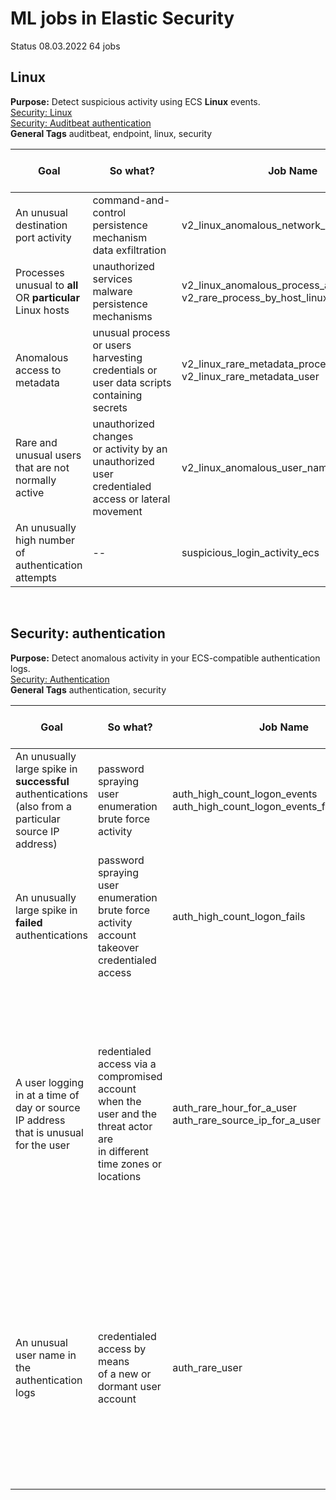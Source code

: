 # ML jobs in Elastic Security
Status 08.03.2022 64 jobs 
## Linux
**Purpose:** Detect suspicious activity using ECS **Linux** events. </br>
[Security: Linux](https://www.elastic.co/guide/en/security/8.0/prebuilt-ml-jobs.html#security-linux-jobs)</br>
[Security: Auditbeat authentication](https://www.elastic.co/guide/en/security/8.0/prebuilt-ml-jobs.html#security-auditbeat-authentication-jobs)
</br>**General Tags** auditbeat, endpoint, linux, security
 
 
| Goal                  | So what?              | Job Name      | Specific Tags, Comments   |
| -----------           | -----------           |-----------    |-----------                |
| An unusual destination port activity | command-and-control </br>persistence mechanism </br> data exfiltration | v2_linux_anomalous_network_port_activity_ecs| network |
| Processes unusual to **all** OR  **particular**  Linux hosts | unauthorized services </br> malware </br> persistence mechanisms | v2_linux_anomalous_process_all_hosts_ecs </br>v2_rare_process_by_host_linux_ecs | process |
| Anomalous access to metadata | unusual process or users </br> harvesting credentials or</br> user data scripts containing secrets  | v2_linux_rare_metadata_process</br>v2_linux_rare_metadata_user| process|
| Rare and unusual users that are not normally active | unauthorized changes </br> or activity by an unauthorized user </br> credentialed access or lateral movement&nbsp;&nbsp;&nbsp;&nbsp;&nbsp;&nbsp;&nbsp;&nbsp;&nbsp;&nbsp;&nbsp;| v2_linux_anomalous_user_name_ecs | process| 
 |  An unusually high number of authentication attempts | -- | suspicious_login_activity_ecs| authentication |
 
</br>

## Security:  authentication
**Purpose:** Detect anomalous activity in your ECS-compatible authentication logs.</br>
[Security: Authentication](https://www.elastic.co/guide/en/security/8.0/prebuilt-ml-jobs.html#security-authentication)</br> 
**General Tags** authentication, security

| Goal                  | So what?              | Job Name      | Specific Tags, Comments   |
| -----------           | -----------           |-----------    |-----------                |
| An unusually large spike in **successful** authentications </br>  (also from a particular source IP address)  | password spraying</br> user enumeration</br> brute force activity| auth_high_count_logon_events</br> auth_high_count_logon_events_for_a_source_ip | -- |
| An unusually large spike in **failed** authentications  | password spraying</br> user enumeration</br> brute force activity</br> account takeover </br> credentialed access |auth_high_count_logon_fails|-- |
| A user logging in at a time of day or source IP address </br> that is unusual for the user| redentialed access via a compromised account </br> when the user and the threat actor are </br> in different time zones or locations| auth_rare_hour_for_a_user</br> auth_rare_source_ip_for_a_user| _An unauthorized user activity often takes place </br> during non-business hours. </br></br>An unusual source IP for a username could be lateral movement </br>  when a compromised account is used to pivot between hosts._| 
| An unusual user name in the authentication logs | credentialed access by means </br>of a new or dormant user </br> account  |auth_rare_user|_An inactive user account becomes active due to</br> credentialed access via a compromised account password.</br></br> Threat actors can create new users as a means of persisting </br> in a compromised web application._ |



